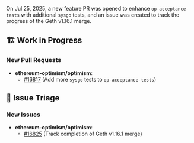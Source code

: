 On Jul 25, 2025, a new feature PR was opened to enhance `op-acceptance-tests` with additional `sysgo` tests, and an issue was created to track the progress of the Geth v1.16.1 merge.

## 🏗️ Work in Progress
### New Pull Requests
*   **ethereum-optimism/optimism**:
    *   [#16817](https://github.com/ethereum-optimism/optimism/pull/16817) (Add more `sysgo` tests to `op-acceptance-tests`)

## 🐞 Issue Triage
### New Issues
*   **ethereum-optimism/optimism**:
    *   [#16825](https://github.com/ethereum-optimism/optimism/issues/16825) (Track completion of Geth v1.16.1 merge)